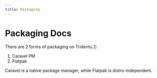 ```yaml
---
title: Packaging
---
```


# Packaging Docs

There are 2 forms of packaging on Tridentu 2:

1. Caravel PM
2. Flatpak

Caravel is a native package manager, while Flatpak is distro-independent.


